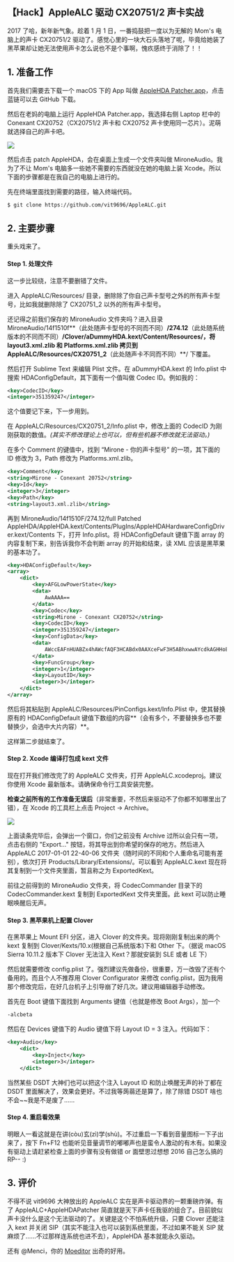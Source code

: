 【Hack】AppleALC 驱动 CX20751/2 声卡实战 
---
2017 了哈，新年新气象。趁着 1 月 1 日，一番捣鼓把一度以为无解的 Mom's 电脑上的声卡 CX20751/2 驱动了。感觉心里的一块大石头落地了呢，毕竟给她装了黑苹果却让她无法使用声卡怎么说也不是个事啊，愧疚感终于消除了！！
## 1. 准备工作
首先我们需要去下载一个 macOS 下的 App 叫做 <a href="https://github.com/Mirone/AppleHDAPatcher">AppleHDA Patcher.app</a>，点击蓝链可以去 GitHub 下载。

然后在老妈的电脑上运行 AppleHDA Patcher.app，我选择右侧 Laptop 栏中的  Conexant CX20752（CX20751/2 声卡和 CX20752 声卡使用同一芯片）。泥萌就选择自己的声卡吧。

<a href="https://blog.chickger.pw/content/uploadfile/201701/37d01483277857.png"><img src="https://blog.chickger.pw/content/uploadfile/201701/thum-37d01483277857.png"></img></a>

然后点击 patch AppleHDA，会在桌面上生成一个文件夹叫做 MironeAudio。我为了不让 Mom's 电脑多一些她不需要的东西就没在她的电脑上装 Xcode。所以下面的步骤都是在我自己的电脑上进行的。

先在终端里面找到需要的路径，输入终端代码。
```bash
$ git clone https://github.com/vit9696/AppleALC.git
```
## 2. 主要步骤
重头戏来了。

#### Step 1. 处理文件
这一步比较绕，注意不要删错了文件。

进入 AppleALC/Resources/ 目录，删除除了你自己声卡型号之外的所有声卡型号，比如我就删除除了 CX20751_2 以外的所有声卡型号。

还记得之前我们保存的 MironeAudio 文件夹吗？进入目录 MironeAudio/14f1510f**（此处随声卡型号的不同而不同）**/274.12**（此处随系统版本的不同而不同）**/Clover/aDummyHDA.kext/Content/Resources/，将 layout3.xml.zlib 和 Platforms.xml.zlib 拷贝到 AppleALC/Resources/CX20751_2**（此处随声卡不同而不同）**/ 下覆盖。

然后打开 Sublime Text 来编辑 Plist 文件。在 aDummyHDA.kext 的 Info.plist 中搜索 HDAConfigDefault，其下面有一个值叫做 Codec ID。例如我的：
```XML
<key>CodecID</key>
<integer>351359247</integer>
```
这个值要记下来，下一步用到。

在 AppleALC/Resources/CX20751_2/Info.plist 中，修改上面的 CodecID 为刚刚获取的数值。*(其实不修改理论上也可以，但有些机器不修改就无法驱动。)*

在多个 Comment 的键值中，找到 “Mirone - 你的声卡型号” 的一项，其下面的 ID 修改为 3，Path 修改为 Platforms.xml.zlib。
```xml
<key>Comment</key>
<string>Mirone - Conexant 20752</string>
<key>Id</key>
<integer>3</integer>
<key>Path</key>
<string>layout3.xml.zlib</string>
```
再到 MironeAudio/14f1510F/274.12/full Patched AppleHDA/AppleHDA.kext/Contents/PlugIns/AppleHDAHardwareConfigDriver.kext/Contents 下，打开 Info.plist。将 HDAConfigDefault 键值下面 array 的内容复制下来，别告诉我你不会判断 array 的开始和结束，读 XML 应该是黑苹果的基本功了。

```XML
<key>HDAConfigDefault</key>
<array>
	<dict>
		<key>AFGLowPowerState</key>
		<data>
			AwAAAA==
		</data>
		<key>Codec</key>
		<string>Mirone - Conexant CX20752</string>
		<key>CodecID</key>
		<integer>351359247</integer>
		<key>ConfigData</key>
		<data>
			AWccEAFnHUABZx4hAWcfAQF3HCABdx0AAXceFwF3H5ABhxwwAYcdkAGHHoEBhx8BAaccQAGnHQABpx6gAacfkA==
		</data>
		<key>FuncGroup</key>
		<integer>1</integer>
		<key>LayoutID</key>
		<integer>3</integer>
	</dict>
</array>
```
然后将其粘贴到 AppleALC/Resources/PinConfigs.kext/Info.Plist 中，使其替换原有的 HDAConfigDefault 键值下数组的内容**（会有多个，不要替换多也不要替换少，会选中大片内容）**。

这样第二步就结束了。

#### Step 2. Xcode 编译打包成 kext 文件
现在打开我们修改完了的 AppleALC 文件夹，打开 AppleALC.xcodeproj。建议你使用 Xcode 最新版本。请确保命令行工具安装完整。

**检查之前所有的工作准备无误后**（非常重要，不然后来驱动不了你都不知哪里出了错），在 Xcode 的工具栏上点击 Project $\rightarrow$ Archive。

<a href="https://blog.chickger.pw/content/uploadfile/201701/63841483281442.png"><img src="https://blog.chickger.pw/content/uploadfile/201701/thum-63841483281442.png"></img></a>

上面读条完毕后，会弹出一个窗口，你们之前没有 Archive 过所以会只有一项，点击右侧的 "Export..." 按钮，将其导出到你希望的保存的地方。然后进入 AppleALC 2017-01-01 22-40-06 文件夹（随时间的不同和个人重命名可能有差别），依次打开 Products/Library/Extensions/。可以看到 AppleALC.kext 现在将其复制到一个文件夹里面，暂且称之为 ExportedKext。

前往之前得到的 MironeAudio 文件夹，将 CodecCommander 目录下的 CodecCommander.kext 复制到 ExportedKext 文件夹里面。此 kext 可以防止睡眠唤醒后无声。

#### Step 3. 黑苹果机上配置 Clover

在黑苹果上 Mount EFI 分区，进入 Clover 的文件夹。现将刚刚复制出来的两个 kext 复制到 Clover/Kexts/10.x(根据自己系统版本)下和 Other 下。（据说 macOS Sierra 10.11.2 版本下 Clover 无法注入 Kext？那就安装到 SLE 或者 LE 下）

然后就需要修改 config.plist 了。强烈建议先做备份，很重要，万一改毁了还有个备用的。而且个人不推荐用 Clover Configurator 来修改 config.plist，因为我用那个修改完后，在好几台机子上引导崩了好几次。建议用编辑器手动修改。

首先在 Boot 键值下面找到 Arguments 键值（也就是修改 Boot Args），加一个
```css
-alcbeta
```

然后在 Devices 键值下的 Audio 键值下将 Layout ID = 3 注入。代码如下：
```xml
<key>Audio</key>
	<dict>
		<key>Inject</key>
		<integer>3</integer>
	</dict>
```
当然某些 DSDT 大神们也可以把这个注入 Layout ID 和防止唤醒无声的补丁都在 DSDT 里面解决了，效果会更好。不过我等蒟蒻还是算了，除了除错 DSDT 啥也不会~~我是不是废了……

#### Step 4. 重启看效果
明眼人一看这就是在讲(còu)玄(zì)学(shù)。不过重启一下看到音量图标一下子出来了，按下 Fn+F12 也能听见音量调节的嘟嘟声也是蛮令人激动的有木有。如果没有驱动上请赶紧检查上面的步骤有没有做错 or 面壁思过想想 2016 自己怎么搞的 RP-- :)

## 3. 评价
不得不说 vit9696 大神放出的 AppleALC 实在是声卡驱动界的一颗重磅炸弹。有了 AppleALC+AppleHDAPatcher 简直就是天下声卡任我驱的组合了。目前貌似声卡没什么是这个无法驱动的了。关键是这个不怕系统升级，只要 Clover 还能注入 kext 并关闭 SIP（其实不能注入也可以装到系统里面，不过如果不能关 SIP 就麻烦了……不过那样连系统也进不去），AppleHDA 基本就能永久驱动。

还有 @Menci，你的 <a href="https://moeditor.org/">Moeditor</a> 出奇的好用。
